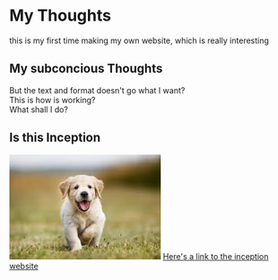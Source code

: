 
<html>
  <head>
    <Title>
    Judy’s Web page
    </title>
  </head>
  <body>
    <h1>My Thoughts</h1>
    <p>
      this is my first time making my own website, which is really interesting<br/>
    </p>
    <h2>My subconcious Thoughts</h2>
    <p>
      But the text and format doesn't go what I want?<br/>
      This is how is working?<br/>
      What shall I do?<br/>
    </p>
    <h2>Is this Inception</h2>
    <img src = "Unknown.jpeg">
    <a href="https://www.four-paws.org/our-stories/publications-guides/10-tips-to-recognise-a-responsible-puppy-seller">Here's a link to the inception website</a>

  </body>
</html>
